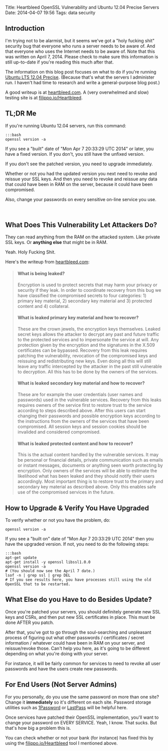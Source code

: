 Title: Heartbleed OpenSSL Vulnerability and Ubuntu 12.04 Precise Servers
Date: 2014-04-07 19:56
Tags: data security

Introduction
------------

I'm trying not to be alarmist, but it seems we've got a "holy fucking
shit" security bug that everyone who runs a server needs to be aware of.
And that everyone who uses the Internet needs to be aware of. Note that
this was written on April 7, 2014. Please check to make sure this
information is still up-to-date if you're reading this much after that.

The information on this blog post focuses on what to do if you're
running [Ubuntu LTS 12.04 Precise](https://wiki.ubuntu.com/LTS).
(Because that's what the servers I administer run. I haven't had time to
research and write a general-purpose blog post.)

A good writeup is at [heartbleed.com](http://heartbleed.com/). A (very
overwhelmed and slow) testing site is at
[filippo.io/Heartbleed](http://filippo.io/Heartbleed).

TL;DR Me
--------

If you're running Ubuntu 12.04 servers, run this command:

    :::bash
    openssl version -a

If you see a "built" date of "Mon Apr 7 20:33:29 UTC 2014" or later, you
have a fixed version. If you don't, you still have the unfixed version.

If you don't see the patched version, you need to upgrade immediately.

Whether or not you had the updated version you next need to revoke and
reissue your SSL keys. And then you need to revoke and reissue any data
that could have been in RAM on the server, because it could have been
compromised.

Also, change your passwords on every sensitive on-line service you use.

 

What Does This Vulnerability Let Attackers Do?
----------------------------------------------

They can read anything from the RAM on the attacked system. Like private
SSL keys. Or **anything else** that might be in RAM.

Yeah. Holy Fucking Shit.

Here's the writeup from [heartbleed.com](http://heartbleed.com/):

> #### What is being leaked?
>
> Encryption is used to protect secrets that may harm your privacy or
> security if they leak. In order to coordinate recovery from this bug
> we have classified the compromised secrets to four categories: 1)
> primary key material, 2) secondary key material and 3) protected
> content and 4) collateral.
>
> #### What is leaked primary key material and how to recover?
>
> These are the crown jewels, the encryption keys themselves. Leaked
> secret keys allows the attacker to decrypt any past and future traffic
> to the protected services and to impersonate the service at will. Any
> protection given by the encryption and the signatures in the X.509
> certificates can be bypassed. Recovery from this leak requires
> patching the vulnerability, revocation of the compromised keys and
> reissuing and redistributing new keys. Even doing all this will still
> leave any traffic intercepted by the attacker in the past still
> vulnerable to decryption. All this has to be done by the owners of the
> services.
>
> #### What is leaked secondary key material and how to recover?
>
> These are for example the user credentials (user names and passwords)
> used in the vulnerable services. Recovery from this leaks requires
> owners of the service first to restore trust to the service according
> to steps described above. After this users can start changing their
> passwords and possible encryption keys according to the instructions
> from the owners of the services that have been compromised. All
> session keys and session cookies should be invalided and considered
> compromised.
>
> #### What is leaked protected content and how to recover?
>
> This is the actual content handled by the vulnerable services. It may
> be personal or financial details, private communication such as emails
> or instant messages, documents or anything seen worth protecting by
> encryption. Only owners of the services will be able to estimate the
> likelihood what has been leaked and they should notify their users
> accordingly. Most important thing is to restore trust to the primary
> and secondary key material as described above. Only this enables safe
> use of the compromised services in the future.

How to Upgrade & Verify You Have Upgraded
-----------------------------------------

To verify whether or not you have the problem, do:

    openssl version -a

If you see a "built on" date of "Mon Apr 7 20:33:29 UTC 2014" then you
have the upgraded version. If not, you need to do the following steps:

    :::bash
    apt-get update
    apt-get install -y openssl libssl1.0.0
    openssl version -a 
    # (You should now see the April 7 date.)
    lsof -n | grep ssl | grep DEL
    # If you see results here, you have processes still using the old OpenSSL that to be restarted.


What Else do you Have to do Besides Update?
-------------------------------------------

Once you're patched your servers, you should definitely generate new SSL
keys and CSRs, and then put new SSL certificates in place. This must be
done AFTER you patch.

After that, you've got to go through the soul-searching and unpleasant
process of figuring out what other passwords / certificates / secret
information / whatever could have been in RAM on your server, and
reissue/revoke those. Can't help you here, as it's going to be different
depending on what you're doing with your server.

For instance, it will be fairly common for services to need to revoke
all user passwords and have the users create new passwords.

For End Users (Not Server Admins)
---------------------------------

For you personally, do you use the same password on more than one site?
Change it **immediately** so it's different on each site. Password
storage utilities such as [1Password](https://agilebits.com/onepassword)
or [LastPass](https://lastpass.com/) will be helpful here.

Once services have patched their OpenSSL implementation, you'll want to
change your password on EVERY SERVICE. Yeah, I know. That sucks. But
that's how big a problem this is.

You can check whether or not your bank (for instance) has fixed this by
using the [filippo.io/Heartbleed](http://filippo.io/Heartbleed) tool I
mentioned above.

